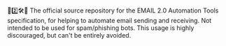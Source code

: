 📧️2️⃣️🛠️💾️ The official source repository for the EMAIL 2.0 Automation Tools specification, for helping to automate email sending and receiving. Not intended to be used for spam/phishing bots. This usage is highly discouraged, but can't be entirely avoided.
